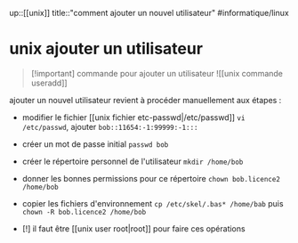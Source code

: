 up::[[unix]]
title::"comment ajouter un nouvel utilisateur"
#informatique/linux 
# unix ajouter un utilisateur

> [!important] commande pour ajouter un utilisateur
> ![[unix commande useradd]]

ajouter un nouvel utilisateur revient à procéder manuellement aux étapes :
 - modifier le fichier [[unix fichier etc-passwd|/etc/passwd]] `vi /etc/passwd`, ajouter `bob::11654:-1:99999:-1:::`
 - créer un mot de passe initial `passwd bob` 
 - créer le répertoire personnel de l'utilisateur `mkdir /home/bob`
 - donner les bonnes permissions pour ce répertoire `chown bob.licence2 /home/bob`
 - copier les fichiers d'environnement `cp /etc/skel/.bas* /home/bab` puis `chown -R bob.licence2 /home/bob`

 - [!] il faut être [[unix user root|root]] pour faire ces opérations

